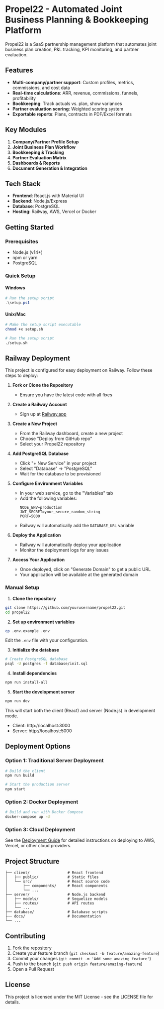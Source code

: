 # Propel22 - Automated Joint Business Planning & Bookkeeping Platform

Propel22 is a SaaS partnership management platform that automates joint business plan creation, P&L tracking, KPI monitoring, and partner evaluation.

## Features

- **Multi-company/partner support**: Custom profiles, metrics, commissions, and cost data
- **Real-time calculations**: ARR, revenue, commissions, funnels, profitability
- **Bookkeeping**: Track actuals vs. plan, show variances
- **Partner evaluation scoring**: Weighted scoring system
- **Exportable reports**: Plans, contracts in PDF/Excel formats

## Key Modules

1. **Company/Partner Profile Setup**
2. **Joint Business Plan Workflow**
3. **Bookkeeping & Tracking**
4. **Partner Evaluation Matrix**
5. **Dashboards & Reports**
6. **Document Generation & Integration**

## Tech Stack

- **Frontend**: React.js with Material UI
- **Backend**: Node.js/Express
- **Database**: PostgreSQL
- **Hosting**: Railway, AWS, Vercel or Docker

## Getting Started

### Prerequisites

- Node.js (v14+)
- npm or yarn
- PostgreSQL

### Quick Setup

#### Windows

```powershell
# Run the setup script
.\setup.ps1
```

#### Unix/Mac

```bash
# Make the setup script executable
chmod +x setup.sh

# Run the setup script
./setup.sh
```

## Railway Deployment

This project is configured for easy deployment on Railway. Follow these steps to deploy:

1. **Fork or Clone the Repository**
   - Ensure you have the latest code with all fixes

2. **Create a Railway Account**
   - Sign up at [Railway.app](https://railway.app/)

3. **Create a New Project**
   - From the Railway dashboard, create a new project
   - Choose "Deploy from GitHub repo"
   - Select your Propel22 repository

4. **Add PostgreSQL Database**
   - Click "+ New Service" in your project
   - Select "Database" → "PostgreSQL"
   - Wait for the database to be provisioned

5. **Configure Environment Variables**
   - In your web service, go to the "Variables" tab
   - Add the following variables:
     ```
     NODE_ENV=production
     JWT_SECRET=your_secure_random_string
     PORT=5000
     ```
   - Railway will automatically add the `DATABASE_URL` variable

6. **Deploy the Application**
   - Railway will automatically deploy your application
   - Monitor the deployment logs for any issues

7. **Access Your Application**
   - Once deployed, click on "Generate Domain" to get a public URL
   - Your application will be available at the generated domain

### Manual Setup

1. **Clone the repository**

```bash
git clone https://github.com/yourusername/propel22.git
cd propel22
```

2. **Set up environment variables**

```bash
cp .env.example .env
```

Edit the `.env` file with your configuration.

3. **Initialize the database**

```bash
# Create PostgreSQL database
psql -U postgres -f database/init.sql
```

4. **Install dependencies**

```bash
npm run install-all
```

5. **Start the development server**

```bash
npm run dev
```

This will start both the client (React) and server (Node.js) in development mode.

- Client: http://localhost:3000
- Server: http://localhost:5000

## Deployment Options

### Option 1: Traditional Server Deployment

```bash
# Build the client
npm run build

# Start the production server
npm start
```

### Option 2: Docker Deployment

```bash
# Build and run with Docker Compose
docker-compose up -d
```

### Option 3: Cloud Deployment

See the [Deployment Guide](docs/deployment-guide.md) for detailed instructions on deploying to AWS, Vercel, or other cloud providers.

## Project Structure

```
├── client/                 # React frontend
│   ├── public/             # Static files
│   └── src/                # React source code
│       ├── components/     # React components
│       └── ...            
├── server/                 # Node.js backend
│   ├── models/             # Sequelize models
│   ├── routes/             # API routes
│   └── ...                
├── database/               # Database scripts
├── docs/                   # Documentation
└── ...                    
```

## Contributing

1. Fork the repository
2. Create your feature branch (`git checkout -b feature/amazing-feature`)
3. Commit your changes (`git commit -m 'Add some amazing feature'`)
4. Push to the branch (`git push origin feature/amazing-feature`)
5. Open a Pull Request

## License

This project is licensed under the MIT License - see the LICENSE file for details.